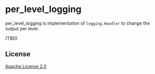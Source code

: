 # per_level_logging

per_level_logging is implementation of `logging.Handler` to change the output per level.

(TBD)

## License

[Apache License 2.0](LICENSE)
